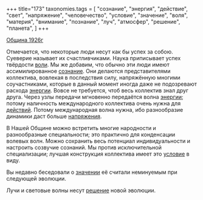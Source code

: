 +++
title="173"
taxonomies.tags = [
 "сознание",
 "энергия",
 "действие",
 "свет",
 "напряжение",
 "человечество",
 "условие",
 "значение",
 "воля",
 "материя",
 "внимание",
 "познание",
 "луч",
 "атмосфер",
 "решение",
 "планета",
]
+++

[Община 1926г](/agni/1926)

Отмечается, что некоторые люди несут как бы успех за собою. Суеверие называет их счастливчиками. Наука приписывает успех твёрдости [воли](/tags/воля). Мы же добавим, что обычно эти люди имеют ассимилированное [сознание](/tags/сознание). Они делаются представителями коллектива, вовлекая в последствия силу, напряжённую многими соучастниками, которые в данный момент иногда даже не подозревают расхода [энергии](/tags/энергия). Вовсе не требуется, чтоб весь коллектив знал друг друга. Через узлы передачи мгновенно передаётся волна [энергии](/tags/энергия); потому наличность международного коллектива очень нужна для [действий](/tags/действие). Потому международная волна нужна, ибо разнообразие динамики даст больше [напряжения](/tags/напряжение).   

В Нашей Общине можно встретить многие народности и разнообразные специальности; это практично для конденсации волевых волн. Можно сохранить весь потенциал индивидуальности и настроить созвучие сознаний. Мы против исключительной специализации; лучшая конструкция коллектива имеет это [условие](/tags/условие) в виду.   

Вы недавно беседовали о [значении](/tags/значение) её считали неминуемым при следующей эволюции.   

Лучи и световые волны несут [решение](/tags/решение) новой эволюции.   

